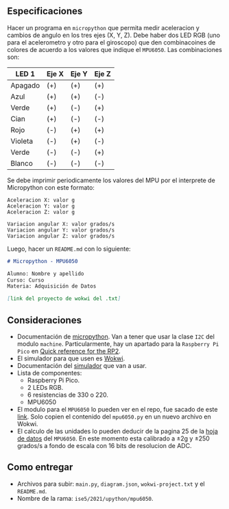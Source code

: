 ## Especificaciones

Hacer un programa en `micropython` que permita medir aceleracion y cambios de angulo en los tres ejes (X, Y, Z). Debe haber dos LED RGB (uno para el acelerometro y otro para el giroscopo) que den combinacoines de colores de acuerdo a los valores que indique el `MPU6050`. Las combinaciones son:

<div align="center">
  
| LED 1 | Eje X | Eje Y | Eje Z | 
| ----- | ----- | ----- | ----- |  
| Apagado |  (+)  |  (+)  |  (+)  |
| Azul |  (+)  |  (+)  |  (-)  |
| Verde |  (+)  |  (-)  |  (+)  |
| Cian |  (+)  |  (-)  |  (-)  |
| Rojo |  (-)  |  (+)  |  (+)  |
| Violeta |  (-)  |  (+)  |  (-)  |
| Verde |  (-)  |  (-)  |  (+)  |
| Blanco |  (-)  |  (-)  |  (-)  |
  
</div>

Se debe imprimir periodicamente los valores del MPU por el interprete de Micropython con este formato:

```
Aceleracion X: valor g
Aceleracion Y: valor g
Aceleracion Z: valor g

Variacion angular X: valor grados/s
Variacion angular Y: valor grados/s
Variacion angular Z: valor grados/s
```

Luego, hacer un `README.md` con lo siguiente:

```markdown
# Micropython - MPU6050

Alumno: Nombre y apellido
Curso: Curso
Materia: Adquisición de Datos

[link del proyecto de wokwi del .txt]
```

## Consideraciones

- Documentación de [micropython](http://docs.micropython.org/en/latest/). Van a tener que usar la clase `I2C` del modulo `machine`. Particularmente, hay un apartado para la `Raspberry Pi Pico` en [Quick reference for the RP2](http://docs.micropython.org/en/latest/rp2/quickref.html#pins-and-gpio).
- El simulador para que usen es [Wokwi](https://wokwi.com/arduino/new?template=micropython-pi-pico).
- Documentación del [simulador](https://docs.wokwi.com/micropython) que van a usar.
- Lista de componentes:
  - Raspberry Pi Pico.
  - 2 LEDs RGB.
  - 6 resistencias de 330 o 220.
  - MPU6050
- El modulo para el `MPU6050` lo pueden ver en el repo, fue sacado de este [link](https://microcontrollerslab.com/micropython-mpu-6050-esp32-esp8266/). Solo copien el contenido del `mpu6050.py` en un nuevo archivo en Wokwi.
- El calculo de las unidades lo pueden deducir de la pagina 25 de la [hoja de datos](https://invensense.tdk.com/wp-content/uploads/2015/02/MPU-6000-Datasheet1.pdf) del `MPU6050`. En este momento esta calibrado a ±2g y ±250 grados/s a fondo de escala con 16 bits de resolucion de ADC.

## Como entregar

- Archivos para subir: `main.py`, `diagram.json`, `wokwi-project.txt` y el `README.md`.
- Nombre de la rama: `ise5/2021/upython/mpu6050`.
